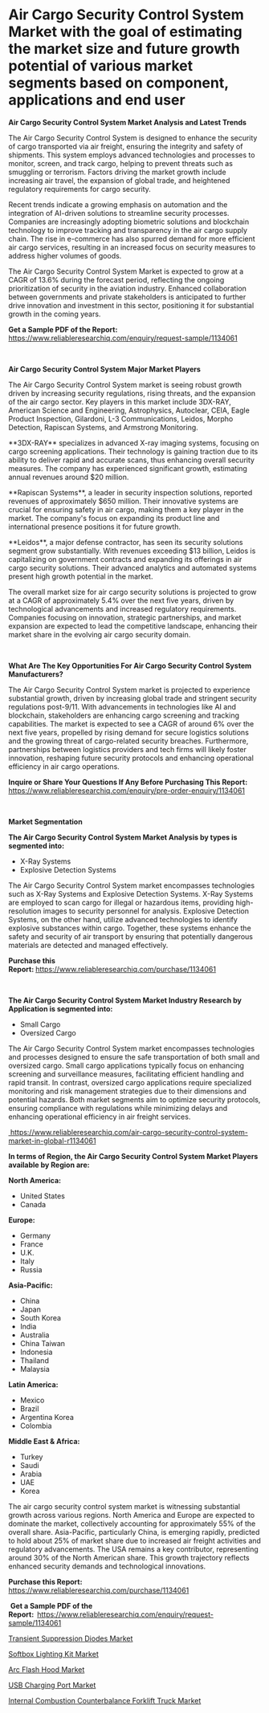 <p><h1>Air Cargo Security Control System Market with the goal of estimating the market size and future growth potential of various market segments based on component, applications and end user</h1></p><p><strong>Air Cargo Security Control System Market Analysis and Latest Trends</strong></p>
<p><p>The Air Cargo Security Control System is designed to enhance the security of cargo transported via air freight, ensuring the integrity and safety of shipments. This system employs advanced technologies and processes to monitor, screen, and track cargo, helping to prevent threats such as smuggling or terrorism. Factors driving the market growth include increasing air travel, the expansion of global trade, and heightened regulatory requirements for cargo security.</p><p>Recent trends indicate a growing emphasis on automation and the integration of AI-driven solutions to streamline security processes. Companies are increasingly adopting biometric solutions and blockchain technology to improve tracking and transparency in the air cargo supply chain. The rise in e-commerce has also spurred demand for more efficient air cargo services, resulting in an increased focus on security measures to address higher volumes of goods.</p><p>The Air Cargo Security Control System Market is expected to grow at a CAGR of 13.6% during the forecast period, reflecting the ongoing prioritization of security in the aviation industry. Enhanced collaboration between governments and private stakeholders is anticipated to further drive innovation and investment in this sector, positioning it for substantial growth in the coming years.</p></p>
<p><strong>Get a Sample PDF of the Report:&nbsp;</strong> <a href="https://www.reliableresearchiq.com/enquiry/request-sample/1134061?utm_campaign=1106&utm_medium=2&utm_source=Github&utm_content=ia&utm_term=18122024&utm_id=air-cargo-security-control-system">https://www.reliableresearchiq.com/enquiry/request-sample/1134061</a></p>
<p>&nbsp;</p>
<p><strong>Air Cargo Security Control System Major Market Players</strong></p>
<p><p>The Air Cargo Security Control System market is seeing robust growth driven by increasing security regulations, rising threats, and the expansion of the air cargo sector. Key players in this market include 3DX-RAY, American Science and Engineering, Astrophysics, Autoclear, CEIA, Eagle Product Inspection, Gilardoni, L-3 Communications, Leidos, Morpho Detection, Rapiscan Systems, and Armstrong Monitoring.</p><p>**3DX-RAY** specializes in advanced X-ray imaging systems, focusing on cargo screening applications. Their technology is gaining traction due to its ability to deliver rapid and accurate scans, thus enhancing overall security measures. The company has experienced significant growth, estimating annual revenues around $20 million.</p><p>**Rapiscan Systems**, a leader in security inspection solutions, reported revenues of approximately $650 million. Their innovative systems are crucial for ensuring safety in air cargo, making them a key player in the market. The company's focus on expanding its product line and international presence positions it for future growth.</p><p>**Leidos**, a major defense contractor, has seen its security solutions segment grow substantially. With revenues exceeding $13 billion, Leidos is capitalizing on government contracts and expanding its offerings in air cargo security solutions. Their advanced analytics and automated systems present high growth potential in the market.</p><p>The overall market size for air cargo security solutions is projected to grow at a CAGR of approximately 5.4% over the next five years, driven by technological advancements and increased regulatory requirements. Companies focusing on innovation, strategic partnerships, and market expansion are expected to lead the competitive landscape, enhancing their market share in the evolving air cargo security domain.</p></p>
<p>&nbsp;</p>
<p><strong>What Are The Key Opportunities For Air Cargo Security Control System Manufacturers?</strong></p>
<p><p>The Air Cargo Security Control System market is projected to experience substantial growth, driven by increasing global trade and stringent security regulations post-9/11. With advancements in technologies like AI and blockchain, stakeholders are enhancing cargo screening and tracking capabilities. The market is expected to see a CAGR of around 6% over the next five years, propelled by rising demand for secure logistics solutions and the growing threat of cargo-related security breaches. Furthermore, partnerships between logistics providers and tech firms will likely foster innovation, reshaping future security protocols and enhancing operational efficiency in air cargo operations.</p></p>
<p><strong>Inquire or Share Your Questions If Any Before Purchasing This Report:</strong> <a href="https://www.reliableresearchiq.com/enquiry/pre-order-enquiry/1134061?utm_campaign=1106&utm_medium=2&utm_source=Github&utm_content=ia&utm_term=18122024&utm_id=air-cargo-security-control-system">https://www.reliableresearchiq.com/enquiry/pre-order-enquiry/1134061</a></p>
<p>&nbsp;</p>
<p><strong>Market Segmentation</strong></p>
<p><strong>The Air Cargo Security Control System Market Analysis by types is segmented into:</strong></p>
<p><ul><li>X-Ray Systems</li><li>Explosive Detection Systems</li></ul></p>
<p><p>The Air Cargo Security Control System market encompasses technologies such as X-Ray Systems and Explosive Detection Systems. X-Ray Systems are employed to scan cargo for illegal or hazardous items, providing high-resolution images to security personnel for analysis. Explosive Detection Systems, on the other hand, utilize advanced technologies to identify explosive substances within cargo. Together, these systems enhance the safety and security of air transport by ensuring that potentially dangerous materials are detected and managed effectively.</p></p>
<p><strong>Purchase this Report:&nbsp;</strong><a href="https://www.reliableresearchiq.com/purchase/1134061?utm_campaign=1106&utm_medium=2&utm_source=Github&utm_content=ia&utm_term=18122024&utm_id=air-cargo-security-control-system">https://www.reliableresearchiq.com/purchase/1134061</a></p>
<p>&nbsp;</p>
<p><strong>The Air Cargo Security Control System Market Industry Research by Application is segmented into:</strong></p>
<p><ul><li>Small Cargo</li><li>Oversized Cargo</li></ul></p>
<p><p>The Air Cargo Security Control System market encompasses technologies and processes designed to ensure the safe transportation of both small and oversized cargo. Small cargo applications typically focus on enhancing screening and surveillance measures, facilitating efficient handling and rapid transit. In contrast, oversized cargo applications require specialized monitoring and risk management strategies due to their dimensions and potential hazards. Both market segments aim to optimize security protocols, ensuring compliance with regulations while minimizing delays and enhancing operational efficiency in air freight services.</p></p>
<p><a href="https://www.reliableresearchiq.com/air-cargo-security-control-system-market-in-global-r1134061?utm_campaign=1106&utm_medium=2&utm_source=Github&utm_content=ia&utm_term=18122024&utm_id=air-cargo-security-control-system">&nbsp;https://www.reliableresearchiq.com/air-cargo-security-control-system-market-in-global-r1134061</a></p>
<p><strong>In terms of Region, the Air Cargo Security Control System Market Players available by Region are:</strong></p>
<p>
    <p> <strong> North America: </strong>
        <ul>
            <li>United States</li>
            <li>Canada</li>
        </ul>
        </p> 
    <p> <strong> Europe: </strong>
        <ul>
            <li>Germany</li>
            <li>France</li>
            <li>U.K.</li>
            <li>Italy</li>
            <li>Russia</li>
        </ul>
        </p> 
    <p> <strong> Asia-Pacific: </strong>
        <ul>
            <li>China</li>
            <li>Japan</li>
            <li>South Korea</li>
            <li>India</li>
            <li>Australia</li>
            <li>China Taiwan</li>
            <li>Indonesia</li>
            <li>Thailand</li>
            <li>Malaysia</li>
        </ul>
        </p> 
    <p> <strong> Latin America: </strong>
        <ul>
            <li>Mexico</li>
            <li>Brazil</li>
            <li>Argentina Korea</li>
            <li>Colombia</li>
        </ul>
        </p> 
    <p> <strong> Middle East & Africa: </strong>
        <ul>
            <li>Turkey</li>
            <li>Saudi</li>
            <li>Arabia</li>
            <li>UAE</li>
            <li>Korea</li>
        </ul>
    </p>
    </p>
<p><p>The air cargo security control system market is witnessing substantial growth across various regions. North America and Europe are expected to dominate the market, collectively accounting for approximately 55% of the overall share. Asia-Pacific, particularly China, is emerging rapidly, predicted to hold about 25% of market share due to increased air freight activities and regulatory advancements. The USA remains a key contributor, representing around 30% of the North American share. This growth trajectory reflects enhanced security demands and technological innovations.</p></p>
<p><strong>Purchase this Report: </strong><a href="https://www.reliableresearchiq.com/purchase/1134061?utm_campaign=1106&utm_medium=2&utm_source=Github&utm_content=ia&utm_term=18122024&utm_id=air-cargo-security-control-system">https://www.reliableresearchiq.com/purchase/1134061</a></p>
<p>&nbsp;<strong>Get a Sample PDF of the Report:&nbsp;&nbsp;</strong><a href="https://www.reliableresearchiq.com/enquiry/request-sample/1134061?utm_campaign=1106&utm_medium=2&utm_source=Github&utm_content=ia&utm_term=18122024&utm_id=air-cargo-security-control-system">https://www.reliableresearchiq.com/enquiry/request-sample/1134061</a></p>
<p><strong></strong></p>
<p><p><a href="https://www.linkedin.com/pulse/estimating-size-growth-potential-transient-suppression-diodes-cpcye?utm_campaign=1106&utm_medium=2&utm_source=Github&utm_content=ia&utm_term=18122024&utm_id=air-cargo-security-control-system">Transient Suppression Diodes Market</a></p><p><a href="https://www.linkedin.com/pulse/softbox-lighting-kit-market-study-offeringa-thorough-summary-ml9yc?utm_campaign=1106&utm_medium=2&utm_source=Github&utm_content=ia&utm_term=18122024&utm_id=air-cargo-security-control-system">Softbox Lighting Kit Market</a></p><p><a href="https://www.linkedin.com/pulse/billion-dollar-arc-flash-hood-market-industry-value-future-prospects-7bu2c?utm_campaign=1106&utm_medium=2&utm_source=Github&utm_content=ia&utm_term=18122024&utm_id=air-cargo-security-control-system">Arc Flash Hood Market</a></p><p><a href="https://www.linkedin.com/pulse/exploring-growth-potential-usb-charging-port-market-size-share-hyhqc?utm_campaign=1106&utm_medium=2&utm_source=Github&utm_content=ia&utm_term=18122024&utm_id=air-cargo-security-control-system">USB Charging Port Market</a></p><p><a href="https://www.linkedin.com/pulse/a-mkt-nova-vc8zf?utm_campaign=1106&utm_medium=2&utm_source=Github&utm_content=ia&utm_term=18122024&utm_id=air-cargo-security-control-system">Internal Combustion Counterbalance Forklift Truck Market</a></p></p>